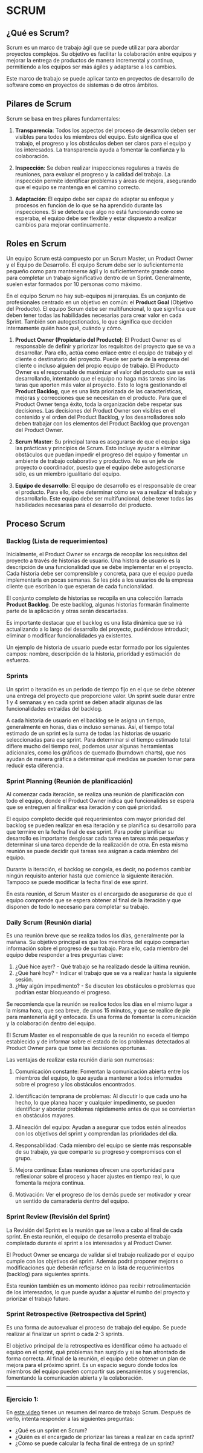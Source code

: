 # SCRUM 

## ¿Qué es Scrum?

Scrum es un marco de trabajo ágil que se puede utilizar para abordar proyectos complejos. Su objetivo es facilitar la colaboración entre equipos y mejorar la entrega de productos de manera incremental y continua, permitiendo a los equipos ser más ágiles y adaptarse a los cambios.

Este marco de trabajo se puede aplicar tanto en proyectos de desarrollo de software como en proyectos de sistemas o de otros ámbitos. 


## Pilares de Scrum

Scrum se basa en tres pilares fundamentales:

1. **Transparencia**: Todos los aspectos del proceso de desarrollo deben ser visibles para todos los miembros del equipo. Esto significa que el trabajo, el progreso y los obstáculos deben ser claros para el equipo y los interesados. La transparencia ayuda a fomentar la confianza y la colaboración.

2. **Inspección**: Se deben realizar inspecciones regulares a través de reuniones, para evaluar el progreso y la calidad del trabajo. La inspección permite identificar problemas y áreas de mejora, asegurando que el equipo se mantenga en el camino correcto.

3. **Adaptación**: El equipo debe ser capaz de adaptar su enfoque y procesos en función de lo que se ha aprendido durante las inspecciones. Si se detecta que algo no está funcionando como se esperaba, el equipo debe ser flexible y estar dispuesto a realizar cambios para mejorar continuamente.

## Roles en Scrum

Un equipo Scrum está compuesto por un Scrum Master, un Product Owner y el Equipo de Desarrollo. El equipo Scrum debe ser lo suficientemente pequeño como para mantenerse ágil y lo suficientemente grande como para completar un trabajo significativo dentro de un Sprint. Generalmente, suelen estar formados por 10 personas como máximo.

En el equipo Scrum no hay sub-equipos ni jerarquías. Es un conjunto de profesionales centrado en un objetivo en común: el **Product Goal** (Objetivo del Producto). El equipo Scrum debe ser multifuncional, lo que significa que deben tener todas las habilidades necesarias para crear valor en cada Sprint. También son autogestionados, lo que significa que deciden internamente quién hace qué, cuándo y cómo.

1. **Product Owner (Propietario del Producto)**: El Product Owner es el responsable de definir y priorizar los requisitos del proyecto que se va a desarrollar. Para ello, actúa como enlace entre el equipo de trabajo y el cliente o destinatario del proyecto. Puede ser parte de la empresa del cliente o incluso alguien del propio equipo de trabajo. 
El Producto Owner es el responsable de maximizar el valor del producto que se está desarrollando, intentando que el equipo no haga más tareas sino las taras que aporten más valor al proyecto.  Esto lo logra gestionando el **Product Backlog**, que es una lista priorizada de las características, mejoras y correcciones que se necesitan en el producto.
Para que el Product Owner tenga éxito, toda la organización debe respetar sus decisiones. Las decisiones del Product Owner son visibles en el contenido y el orden del Product Backlog, y los desarrolladores solo deben trabajar con los elementos del Product Backlog que provengan del Product Owner.

2. **Scrum Master**: Su principal tarea es asegurarse de que el equipo siga las prácticas y principios de Scrum. Esto incluye ayudar a eliminar obstáculos que puedan impedir el progreso del equipo y fomentar un ambiente de trabajo colaborativo y productivo. No es un jefe de proyecto o coordinador, puesto que el equipo debe autogestionarse sólo, es un miembro igualitario del equipo.

3. **Equipo de desarrollo**: El equipo de desarrollo es el responsable de crear el producto. Para ello, debe determinar cómo se va a realizar el trabajo y desarrollarlo. Este equipo debe ser multifuncional, debe tener todas las habilidades necesarias para el desarrollo del producto.


## Proceso Scrum

### Backlog (Lista de requerimientos)
Inicialmente, el Product Owner se encarga de recopilar los requisitos del proyecto a través de historias de usuario. Una histora de usuario es la descripción de una funcionalidad que se debe implementar en el proyecto. Cada historia debe ser comprensible y concreta, para que el equipo pueda implementarla en pocas semanas. Se les pide a los usuarios de la empresa cliente que escriban lo que esperan de cada funcionalidad. 

El conjunto completo de historias se recopila en una colección llamada **Product Backlog**. De este backlog, algunas historias formarán finalmente parte de la aplicación y otras serán descartadas.

Es importante destacar que el backlog es una lista dinámica que se irá actualizando a lo largo del desarrollo del proyecto, pudiéndose introducir, eliminar o modificar funcionalidades ya existentes.

Un ejemplo de historia de usuario puede estar formado por los siguientes campos: nombre, descripción de la historia, prioridad y estimación de esfuerzo.


### Sprints

Un sprint o iteración es un periodo de tiempo fijo en el que se debe obtener una entrega del proyecto que proporcione valor. Un sprint suele durar entre 1 y 4 semanas y en cada sprint se deben añadir algunas de las funcionalidades extraídas del backlog.

A cada historia de usuario en el backlog se le asigna un tiempo, generalmente en horas, días o incluso semanas. Así, el tiempo total estimado de un sprint es la suma de todas las historias de usuario seleccionadas para ese sprint.
Para determinar si el tiempo estimado total difiere mucho del tiempo real, podemos usar algunas herramientas adicionales, como los gráficos de quemado (burndown charts), que nos ayudan de manera gráfica a determinar qué medidas se pueden tomar para reducir esta diferencia.

### Sprint Planning (Reunión de planificación)

Al comenzar cada iteración, se realiza una reunión de planificación con todo el equipo, donde el Product Owner indica qué funcionalides se espera que se entreguen al finalizar esa iteración y con qué prioridad. 

El equipo completo decide qué requerimientos com mayor prioridad del backlog se pueden realizar en esa iteración y se planifica su desarrollo para que termine en la fecha final de ese sprint. Para poder planificar su desarrollo es importante desglosar cada tarea en tareas más pequeñas y determinar si una tarea depende de la realización de otra. En esta misma reunión se puede decidir qué tareas sea asignan a cada miembro del equipo.

Durante la iteración, el backlog se congela, es decir, no podemos cambiar ningún requisito anterior hasta que comience la siguiente iteración. Tampoco se puede modificar la fecha final de ese sprint.

En esta reunión, el Scrum Master es el encargado de asegurarse de que el equipo comprende que se espera obtener al final de la iteración y que disponen de todo lo necesario para completar su trabajo.


### Daily Scrum (Reunión diaria)

Es una reunión breve que se realiza todos los días, generalmente por la mañana. Su objetivo principal es que los miembros del equipo compartan información sobre el progreso de su trabajo. Para ello, cada miembro del equipo debe responder a tres preguntas clave:

1. ¿Qué hice ayer? - Qué trabajo se ha realizado desde la última reunión.
2. ¿Qué haré hoy? - Indicar el trabajo que se va a realizar hasta la siguiente sesión.
3. ¿Hay algún impedimento? - Se discuten los obstáculos o problemas que podrían estar bloqueando el progreso.

Se recomienda que la reunión se realice todos los días en el mismo lugar a la misma hora, que sea breve, de unos 15 minutos, y que se realice de pie para mantenerla ágil y enfocada. Es una forma de fomentar la comunicación y la colaboración dentro del equipo. 

El Scrum Master es el responsable de que la reunión no exceda el tiempo establecido y de informar sobre el estado de los problemas detectados al Product Owner para que tome las decisiones oportunas.

Las ventajas de realizar esta reunión diaria son numerosas:

1. Comunicación constante: Fomentan la comunicación abierta entre los miembros del equipo, lo que ayuda a mantener a todos informados sobre el progreso y los obstáculos encontrados.

2. Identificación temprana de problemas: Al discutir lo que cada uno ha hecho, lo que planea hacer y cualquier impedimento, se pueden identificar y abordar problemas rápidamente antes de que se conviertan en obstáculos mayores.

3. Alineación del equipo: Ayudan a asegurar que todos estén alineados con los objetivos del sprint y comprendan las prioridades del día.

4. Responsabilidad: Cada miembro del equipo se siente más responsable de su trabajo, ya que comparte su progreso y compromisos con el grupo.

5. Mejora continua: Estas reuniones ofrecen una oportunidad para reflexionar sobre el proceso y hacer ajustes en tiempo real, lo que fomenta la mejora continua.

6. Motivación: Ver el progreso de los demás puede ser motivador y crear un sentido de camaradería dentro del equipo.



### Sprint Review (Revisión del Sprint)

La Revisión del Sprint es la reunión que se lleva a cabo al final de cada sprint. En esta reunión, el equipo de desarrollo presenta el trabajo completado durante el sprint a los interesados y al Product Owner.

El Product Owner se encarga de validar si el trabajo realizado por el equipo cumple con los objetivos del sprint. Además podrá proponer mejoras o modificaciones que deberán reflejarse en la lista de requerimientos (backlog) para siguientes sprints.

Esta reunión también es un momento idóneo paa recibir retroalimentación de los interesados, lo que puede ayudar a ajustar el rumbo del proyecto y priorizar el trabajo futuro.


### Sprint Retrospective (Retrospectiva del Sprint)

Es una forma de autoevaluar el proceso de trabajo del equipo. Se puede realizar al finalizar un sprint o cada 2-3 sprints. 

El objetivo principal de la retrospectiva es identificar cómo ha actuado el equipo en el sprint, qué  problemas han surgido y si se han afrontado de forma correcta. Al final de la reunión, el equipo debe obtener un plan de mejora para el próximo sprint. Es un espacio seguro donde todos los miembros del equipo pueden compartir sus pensamientos y sugerencias, fomentando la comunicación abierta y la colaboración.

---

### Ejercicio 1:

En [este video](https://www.youtube.com/watch?v=XU0llRltyFM)  tienes un resumen del marco de trabajo Scrum. Después de verlo, intenta responder a las siguientes preguntas:

- ¿Qué es un sprint en Scrum?
- ¿Quién es el encargado de priorizar las tareas a realizar en cada sprint?
- ¿Cómo se puede calcular la fecha final de entrega de un sprint?





